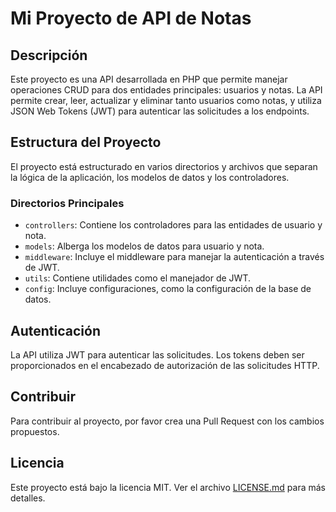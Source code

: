 # Mi Proyecto de API de Notas

## Descripción

Este proyecto es una API desarrollada en PHP que permite manejar operaciones CRUD para dos entidades principales: usuarios y notas. La API permite crear, leer, actualizar y eliminar tanto usuarios como notas, y utiliza JSON Web Tokens (JWT) para autenticar las solicitudes a los endpoints.

## Estructura del Proyecto

El proyecto está estructurado en varios directorios y archivos que separan la lógica de la aplicación, los modelos de datos y los controladores.

### Directorios Principales

- `controllers`: Contiene los controladores para las entidades de usuario y nota.
- `models`: Alberga los modelos de datos para usuario y nota.
- `middleware`: Incluye el middleware para manejar la autenticación a través de JWT.
- `utils`: Contiene utilidades como el manejador de JWT.
- `config`: Incluye configuraciones, como la configuración de la base de datos.

## Autenticación

La API utiliza JWT para autenticar las solicitudes. Los tokens deben ser proporcionados en el encabezado de autorización de las solicitudes HTTP.

## Contribuir

Para contribuir al proyecto, por favor crea una Pull Request con los cambios propuestos.

## Licencia

Este proyecto está bajo la licencia MIT. Ver el archivo [LICENSE.md](LICENSE.md) para más detalles.
